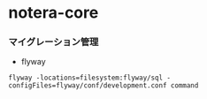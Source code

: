 # notera-core

### マイグレーション管理
- flyway

`flyway -locations=filesystem:flyway/sql -configFiles=flyway/conf/development.conf command`

